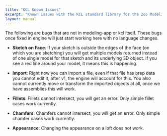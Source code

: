 ```yaml
---
title: "KCL Known Issues"
excerpt: "Known issues with the KCL standard library for the Zoo Modeling App."
layout: manual
---
```


The following are bugs that are not in modeling-app or kcl itself. These bugs
once fixed in engine will just start working here with no language changes.

- **Sketch on Face**: If your sketch is outside the edges of the face (on which you
    are sketching) you will get multiple models returned instead of one single
    model for that sketch and its underlying 3D object.
    If you see a red line around your model, it means this is happening.

- **Import**: Right now you can import a file, even if that file has brep data
    you cannot edit it, after v1, the engine will account for this. You also cannot
    currently move or transform the imported objects at all, once we have assemblies
    this will work.

- **Fillets**: Fillets cannot intersect, you will get an error. Only simple fillet
    cases work currently.

- **Chamfers**: Chamfers cannot intersect, you will get an error. Only simple
    chamfer cases work currently.

- **Appearance**: Changing the appearance on a loft does not work.
